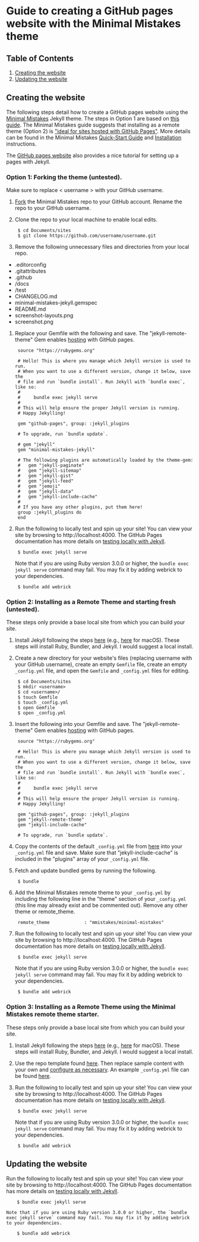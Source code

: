 # Guide to creating a GitHub pages website with the Minimal Mistakes theme

## Table of Contents
1. [Creating the website](#creating)
1. [Updating the website](#updating-the-website)

<a name="creating"></a>
## Creating the website

The following steps detail how to create a GitHub pages website using the [Minimal Mistakes](https://mmistakes.github.io/minimal-mistakes/) Jekyll theme. The steps in Option 1 are based on [this guide](http://varianceexplained.org/theme-setup/). The Minimal Mistakes guide suggests that installing as a remote theme (Option 2) is ["ideal for sites hosted with GitHub Pages"](https://mmistakes.github.io/minimal-mistakes/docs/quick-start-guide/#remote-theme-method). More details can be found in the Minimal Mistakes [Quick-Start Guide](https://mmistakes.github.io/minimal-mistakes/docs/quick-start-guide/) and [Installation](https://mmistakes.github.io/minimal-mistakes/docs/installation/) instructions.

The [GitHub pages website](https://docs.github.com/en/pages/setting-up-a-github-pages-site-with-jekyll) also provides a nice tutorial for setting up a pages with Jekyll.

### Option 1: Forking the theme (untested).

Make sure to replace < username > with your GitHub username.

1. [Fork](http://github.com/mmistakes/minimal-mistakes/fork) the Minimal Mistakes repo to your GitHub account. Rename the repo to your GitHub username.

1. Clone the repo to your local machine to enable local edits.

        $ cd Documents/sites
        $ git clone https://github.com/username/username.git

1. Remove the following unnecessary files and directories from your local repo.

  - .editorconfig
  - .gitattributes
  - .github
  - /docs
  - /test
  - CHANGELOG.md
  - minimal-mistakes-jekyll.gemspec
  - README.md
  - screenshot-layouts.png
  - screenshot.png

1. Replace your Gemfile with the following and save. The "jekyll-remote-theme" Gem enables [hosting](https://github.com/benbalter/jekyll-remote-theme) with GitHub pages.

        source "https://rubygems.org"

        # Hello! This is where you manage which Jekyll version is used to run.
        # When you want to use a different version, change it below, save the
        # file and run `bundle install`. Run Jekyll with `bundle exec`, like so:
        #
        #     bundle exec jekyll serve
        #
        # This will help ensure the proper Jekyll version is running.
        # Happy Jekylling!

        gem "github-pages", group: :jekyll_plugins

        # To upgrade, run `bundle update`.

        # gem "jekyll"
        gem "minimal-mistakes-jekyll"

        # The following plugins are automatically loaded by the theme-gem:
        #   gem "jekyll-paginate"
        #   gem "jekyll-sitemap"
        #   gem "jekyll-gist"
        #   gem "jekyll-feed"
        #   gem "jemoji"
        #   gem "jekyll-data"
        #   gem "jekyll-include-cache"
        #
        # If you have any other plugins, put them here!
        group :jekyll_plugins do
        end

1. Run the following to locally test and spin up your site! You can view your site by browsing to http://localhost:4000. The GitHub Pages documentation has more details on [testing locally with Jekyll](https://docs.github.com/en/pages/setting-up-a-github-pages-site-with-jekyll/testing-your-github-pages-site-locally-with-jekyll).

        $ bundle exec jekyll serve

    Note that if you are using Ruby version 3.0.0 or higher, the `bundle exec jekyll serve` command may fail. You may fix it by adding webrick to your dependencies.

        $ bundle add webrick

### Option 2: Installing as a Remote Theme and starting fresh (untested).

These steps only provide a base local site from which you can build your site.

1. Install Jekyll following the steps [here](https://jekyllrb.com/docs/installation/) (e.g., [here](https://jekyllrb.com/docs/installation/macos/) for macOS). These steps will install Ruby, Bundler, and Jekyll. I would suggest a local install.

1. Create a new directory for your website's files (replacing username with your GitHub username), create an empty `Gemfile` file, create an empty `_config.yml` file, and open the `Gemfile` and `_config.yml` files for editing.

        $ cd Documents/sites
        $ mkdir <username>
        $ cd <username>/
        $ touch Gemfile
        $ touch _config.yml
        $ open Gemfile
        $ open _config.yml

1. Insert the following into your Gemfile and save. The "jekyll-remote-theme" Gem enables [hosting](https://github.com/benbalter/jekyll-remote-theme) with GitHub pages.

        source "https://rubygems.org"

        # Hello! This is where you manage which Jekyll version is used to run.
        # When you want to use a different version, change it below, save the
        # file and run `bundle install`. Run Jekyll with `bundle exec`, like so:
        #
        #     bundle exec jekyll serve
        #
        # This will help ensure the proper Jekyll version is running.
        # Happy Jekylling!

        gem "github-pages", group: :jekyll_plugins
        gem "jekyll-remote-theme"
        gem "jekyll-include-cache"

        # To upgrade, run `bundle update`.

1. Copy the contents of the default `_config.yml` file from [here](https://github.com/mmistakes/minimal-mistakes/blob/master/_config.yml) into your `_config.yml` file and save. Make sure that "jekyll-include-cache" is included in the "plugins" array of your `_config.yml` file.

1. Fetch and update bundled gems by running the following.

        $ bundle

1. Add the Minimal Mistakes remote theme to your `_config.yml` by including the following line in the "theme" section of your `_config.yml` (this line may already exist and be commented out). Remove any other theme or remote_theme.

        remote_theme             : "mmistakes/minimal-mistakes"

1. Run the following to locally test and spin up your site! You can view your site by browsing to http://localhost:4000. The GitHub Pages documentation has more details on [testing locally with Jekyll](https://docs.github.com/en/pages/setting-up-a-github-pages-site-with-jekyll/testing-your-github-pages-site-locally-with-jekyll).

        $ bundle exec jekyll serve

    Note that if you are using Ruby version 3.0.0 or higher, the `bundle exec jekyll serve` command may fail. You may fix it by adding webrick to your dependencies.

        $ bundle add webrick

### Option 3: Installing as a Remote Theme using the Minimal Mistakes remote theme starter.

These steps only provide a base local site from which you can build your site.

1. Install Jekyll following the steps [here](https://jekyllrb.com/docs/installation/) (e.g., [here](https://jekyllrb.com/docs/installation/macos/) for macOS). These steps will install Ruby, Bundler, and Jekyll. I would suggest a local install.

1. Use the repo template found [here](https://github.com/mmistakes/mm-github-pages-starter). Then replace sample content with your own and [configure as necessary](https://mmistakes.github.io/minimal-mistakes/docs/configuration/). An example `_config.yml` file can be found [here](https://github.com/mmistakes/minimal-mistakes/blob/master/_config.yml).

1. Run the following to locally test and spin up your site! You can view your site by browsing to http://localhost:4000. The GitHub Pages documentation has more details on [testing locally with Jekyll](https://docs.github.com/en/pages/setting-up-a-github-pages-site-with-jekyll/testing-your-github-pages-site-locally-with-jekyll).

        $ bundle exec jekyll serve

    Note that if you are using Ruby version 3.0.0 or higher, the `bundle exec jekyll serve` command may fail. You may fix it by adding webrick to your dependencies.

        $ bundle add webrick

<a name="updating"></a>
## Updating the website

Run the following to locally test and spin up your site! You can view your site by browsing to http://localhost:4000. The GitHub Pages documentation has more details on [testing locally with Jekyll](https://docs.github.com/en/pages/setting-up-a-github-pages-site-with-jekyll/testing-your-github-pages-site-locally-with-jekyll).

        $ bundle exec jekyll serve

    Note that if you are using Ruby version 3.0.0 or higher, the `bundle exec jekyll serve` command may fail. You may fix it by adding webrick to your dependencies.

        $ bundle add webrick